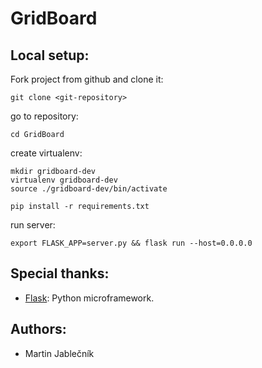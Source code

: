# GridBoard


## Local setup:

  Fork project from github and clone it:
  
  ```
  git clone <git-repository>
  ```

  
  go to repository:
  ```
  cd GridBoard
  ```
  
  create virtualenv:
```
mkdir gridboard-dev
virtualenv gridboard-dev
source ./gridboard-dev/bin/activate

pip install -r requirements.txt
```


run server:
```
export FLASK_APP=server.py && flask run --host=0.0.0.0
```


## Special thanks:

 - [Flask](http://flask.pocoo.org/): Python microframework.



## Authors:

 - Martin Jablečník

